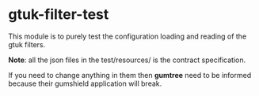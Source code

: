 # gtuk-filter-test
This module is to purely test the configuration loading and reading of the gtuk filters.

**Note**: all the json files in the test/resources/ is the contract specification.

If you need to change anything in them then **gumtree** need to be informed because their gumshield application will break.